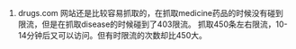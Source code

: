 1. drugs.com
   网站还是比较容易抓取的，在抓取medicine药品的时候没有碰到限流，但是在抓取disease的时候碰到了403限流。
   抓取450条左右限流，10-14分钟后又可以访问。但有时限流的次数却比450大。



